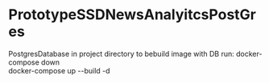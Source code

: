 # PrototypeSSDNewsAnalyitcsPostGres
PostgresDatabase
in project directory to bebuild image with DB run: 
docker-compose down                                                                      
docker-compose up --build -d
